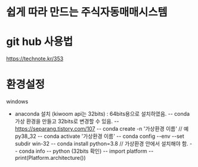 # 쉽게 따라 만드는 주식자동매매시스템

# git hub 사용법
https://technote.kr/353


# 환경설정
windows 
- anaconda 설치 (kiwoom api는 32bits) : 64bits용으로 설치하였음. 
-- conda 가상 환경을 만들고 32bits로 변경할 수 있음. 
-- https://separang.tistory.com/107 
-- conda create -n '가상환경 이름'  // 예 py38_32
-- conda activate '가상환경 이름'
-- conda config --env --set subdir win-32
-- conda install python=3.8        // 가상환경 안에서 설치해야 함. 
-- conda info
-- python (32bits 확인)
-- import platform
-- print(Platform.architecture())